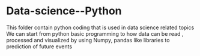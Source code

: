 # Data-science--Python
This folder contain python coding that is used in data science related topics
We can start from python basic programming to how data can be read , processed and visualized by using Numpy, pandas like libraries to prediction of future events
